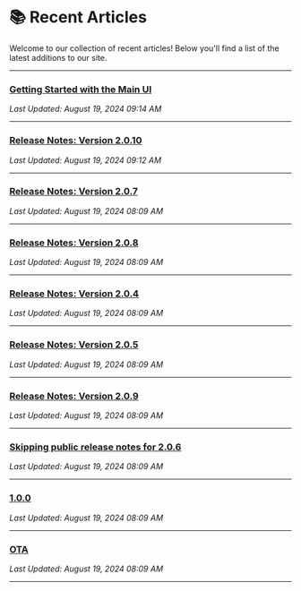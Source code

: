 
# 📚 Recent Articles

Welcome to our collection of recent articles! Below you'll find a list of the latest additions to our site.

---

### [Getting Started with the Main UI](general/mainui.md)
_Last Updated: August 19, 2024 09:14 AM_

---

### [Release Notes: Version 2.0.10](release_notes_weboffice/2.0.10.md)
_Last Updated: August 19, 2024 09:12 AM_

---

### [Release Notes: Version 2.0.7](release_notes_weboffice/2.0.7.md)
_Last Updated: August 19, 2024 08:09 AM_

---

### [Release Notes: Version 2.0.8](release_notes_weboffice/2.0.8.md)
_Last Updated: August 19, 2024 08:09 AM_

---

### [Release Notes: Version 2.0.4](release_notes_weboffice/2.0.4.md)
_Last Updated: August 19, 2024 08:09 AM_

---

### [Release Notes: Version 2.0.5](release_notes_weboffice/2.0.5.md)
_Last Updated: August 19, 2024 08:09 AM_

---

### [Release Notes: Version 2.0.9](release_notes_weboffice/2.0.9.md)
_Last Updated: August 19, 2024 08:09 AM_

---

### [Skipping public release notes for 2.0.6](release_notes_weboffice/2.0.6.md)
_Last Updated: August 19, 2024 08:09 AM_

---

### [1.0.0](release_notes_mobile_office/1.0.0.md)
_Last Updated: August 19, 2024 08:09 AM_

---

### [OTA](property/listing/ota.md)
_Last Updated: August 19, 2024 08:09 AM_

---

